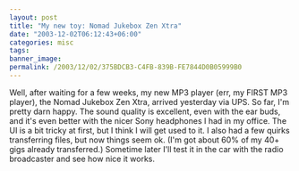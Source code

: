 ```yaml
---
layout: post
title: "My new toy: Nomad Jukebox Zen Xtra"
date: "2003-12-02T06:12:43+06:00"
categories: misc 
tags: 
banner_image: 
permalink: /2003/12/02/375BDCB3-C4FB-839B-FE7844D0B05999B0
---
```


Well, after waiting for a few weeks, my new MP3 player (err, my FIRST MP3 player), the Nomad Jukebox Zen Xtra, arrived yesterday via UPS. So far, I'm pretty darn happy. The sound quality is excellent, even with the ear buds, and it's even better with the nicer Sony headphones I had in my office. The UI is a bit tricky at first, but I think I will get used to it. I also had a few quirks transferring files, but now things seem ok. (I'm got about 60% of my 40+ gigs already transferred.) Sometime later I'll test it in the car with the radio broadcaster and see how nice it works.